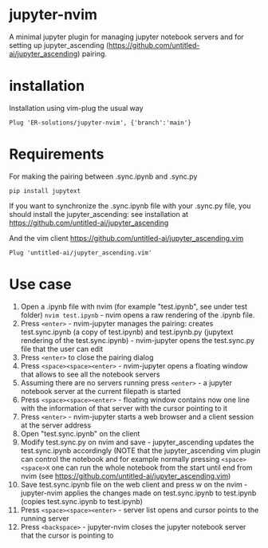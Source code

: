 # jupyter-nvim
A minimal jupyter plugin for managing jupyter notebook servers and for setting up jupyter_ascending (https://github.com/untitled-ai/jupyter_ascending) pairing.

# installation
Installation using vim-plug the usual way
```
Plug 'ER-solutions/jupyter-nvim', {'branch':'main'}
```

# Requirements
For making the pairing between .sync.ipynb and .sync.py

```pip install jupytext```

If you want to synchronize the .sync.ipynb file with your .sync.py file, you should install the jupyter_ascending: see installation at https://github.com/untitled-ai/jupyter_ascending

And the vim client https://github.com/untitled-ai/jupyter_ascending.vim

```Plug 'untitled-ai/jupyter_ascending.vim'```

# Use case
1. Open a .ipynb file with nvim (for example "test.ipynb", see under test folder) ```nvim test.ipynb``` - nvim opens a raw rendering of the .ipynb file.
2. Press ```<enter>``` - nvim-jupyter manages the pairing: creates test.sync.ipynb (a copy of test.ipynb) and test.ipynb.py (jupytext rendering of the test.sync.ipynb) - nvim-jupyter opens the test.sync.py file that the user can edit
3. Press ```<enter>``` to close the pairing dialog
4. Press ```<space><space><enter>``` - nvim-jupyter opens a floating window that allows to see all the notebook servers
5. Assuming there are no servers running press ```<enter>``` - a jupyter notebook server at the current filepath is started
6. Press ```<space><space><enter>``` - floating window contains now one line with the information of that server with the cursor pointing to it
7. Press ```<enter>``` - nvim-jupyter starts a web browser and a client session at the server address
8. Open "test.sync.ipynb" on the client
9. Modify test.sync.py on nvim and save - jupyter_ascending updates the test.sync.ipynb accordingly (NOTE that the jupyter_ascending vim plugin can control the notebook and for example normally pressing ```<space><space>X``` one can run the whole notebook from the start until end from nvim (see https://github.com/untitled-ai/jupyter_ascending.vim)
10. Save test.sync.ipynb file on the web client and press <space><spcase>w on the nvim - jupyter-nvim applies the changes made on test.sync.ipynb to test.ipynb (copies test.sync.ipynb to test.ipynb)
11. Press  ```<space><space><enter>``` - server list opens and cursor points to the running server
12. Press ```<backspace>``` - jupyter-nvim closes the jupyter notebook server that the cursor is pointing to


  



